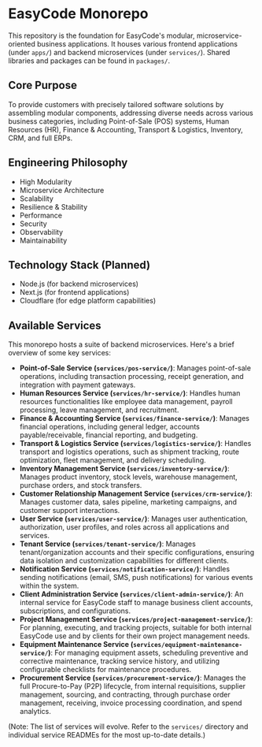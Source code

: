 # EasyCode Monorepo

This repository is the foundation for EasyCode's modular, microservice-oriented business applications. It houses various frontend applications (under `apps/`) and backend microservices (under `services/`). Shared libraries and packages can be found in `packages/`.

## Core Purpose
To provide customers with precisely tailored software solutions by assembling modular components, addressing diverse needs across various business categories, including Point-of-Sale (POS) systems, Human Resources (HR), Finance & Accounting, Transport & Logistics, Inventory, CRM, and full ERPs.

## Engineering Philosophy
- High Modularity
- Microservice Architecture
- Scalability
- Resilience & Stability
- Performance
- Security
- Observability
- Maintainability

## Technology Stack (Planned)
- Node.js (for backend microservices)
- Next.js (for frontend applications)
- Cloudflare (for edge platform capabilities)

## Available Services
This monorepo hosts a suite of backend microservices. Here's a brief overview of some key services:

- **Point-of-Sale Service (`services/pos-service/`)**: Manages point-of-sale operations, including transaction processing, receipt generation, and integration with payment gateways.
- **Human Resources Service (`services/hr-service/`)**: Handles human resources functionalities like employee data management, payroll processing, leave management, and recruitment.
- **Finance & Accounting Service (`services/finance-service/`)**: Manages financial operations, including general ledger, accounts payable/receivable, financial reporting, and budgeting.
- **Transport & Logistics Service (`services/logistics-service/`)**: Handles transport and logistics operations, such as shipment tracking, route optimization, fleet management, and delivery scheduling.
- **Inventory Management Service (`services/inventory-service/`)**: Manages product inventory, stock levels, warehouse management, purchase orders, and stock transfers.
- **Customer Relationship Management Service (`services/crm-service/`)**: Manages customer data, sales pipeline, marketing campaigns, and customer support interactions.
- **User Service (`services/user-service/`)**: Manages user authentication, authorization, user profiles, and roles across all applications and services.
- **Tenant Service (`services/tenant-service/`)**: Manages tenant/organization accounts and their specific configurations, ensuring data isolation and customization capabilities for different clients.
- **Notification Service (`services/notification-service/`)**: Handles sending notifications (email, SMS, push notifications) for various events within the system.
- **Client Administration Service (`services/client-admin-service/`)**: An internal service for EasyCode staff to manage business client accounts, subscriptions, and configurations.
- **Project Management Service (`services/project-management-service/`)**: For planning, executing, and tracking projects, suitable for both internal EasyCode use and by clients for their own project management needs.
- **Equipment Maintenance Service (`services/equipment-maintenance-service/`)**: For managing equipment assets, scheduling preventive and corrective maintenance, tracking service history, and utilizing configurable checklists for maintenance procedures.
- **Procurement Service (`services/procurement-service/`)**: Manages the full Procure-to-Pay (P2P) lifecycle, from internal requisitions, supplier management, sourcing, and contracting, through purchase order management, receiving, invoice processing coordination, and spend analytics.

(Note: The list of services will evolve. Refer to the `services/` directory and individual service READMEs for the most up-to-date details.)
